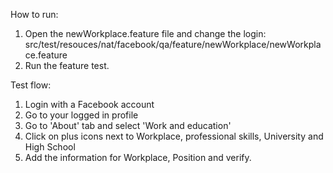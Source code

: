 How to run:
1. Open the newWorkplace.feature file and change the login: src/test/resouces/nat/facebook/qa/feature/newWorkplace/newWorkplace.feature
2. Run the feature test.

Test flow:
1.	Login with a Facebook account
2.	Go to your logged in profile
3.	Go to 'About' tab and select 'Work and education'
4.	Click on plus icons next to Workplace, professional skills, University and High School
5.	Add the information for Workplace, Position and verify.
